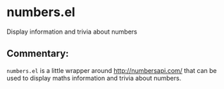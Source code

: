 # numbers.el

Display information and trivia about numbers

##  Commentary:

`numbers.el` is a little wrapper around http://numbersapi.com/ that can be
used to display maths information and trivia about numbers.

